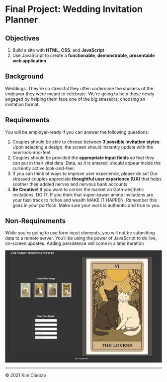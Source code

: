 # Final Project: Wedding Invitation Planner

## Objectives

1. Build a site with **HTML**, **CSS**, and **JavaScript**
2. Use JavaScript to create a **functionable**, **demonstrable**, **presentable web application**

## Background

Weddings. They're so stressful they often undermine the success of the endeavor they were meant to celebrate. We're going to help those newly-engaged by helping them face one of the big stressors: choosing an invitation format.

## Requirements

You will be employer-ready if you can answer the following questions:

1. Couples should be able to choose between **3 possible invitation styles**. Upon selecting a design, the screen should instantly update with the new look-and-feel
2. Couples should be provided the **appropriate input fields** so that they can put in their vital data. Data, as it is entered, should appear inside the currently active look-and-feel.
3. If you can think of ways to improve user experience, please do so! Our stressed couples appreciate **thoughtful user experience (UX)** that helps soother their addled nerves and nervous bank accounts
4. **Be Creative!** If you want to corner the market on Goth-aesthetic invitations, DO IT. If you think that super-kawaii anime invitations are your fast-track to riches and wealth MAKE IT HAPPEN. Remember this goes in your portfolio. Make sure your work is authentic and true to you.

## Non-Requirements

While you're going to use form input elements, you will not be submitting data to a remote server. You'll be using the power of JavaScript to do live, on-screen updates. Adding persistence will come in a later iteration


![Screenshot](image/preview/weddinginvitescreenshot.png)

- - -
© 2021 Kim Ciancio
